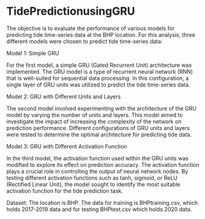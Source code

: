 # TidePredictionusingGRU
The objective is to evaluate the performance of various models for predicting tide time-series data at the BHP location. For this analysis, three different models were chosen to predict tide time-series data:

Model 1: Simple GRU

For the first model, a simple GRU (Gated Recurrent Unit) architecture was implemented. The GRU model is a type of recurrent neural network (RNN) that is well-suited for sequential data processing. In this configuration, a single layer of GRU units was utilized to predict the tide time-series data.

Model 2: GRU with Different Units and Layers

The second model involved experimenting with the architecture of the GRU model by varying the number of units and layers. This model aimed to investigate the impact of increasing the complexity of the network on prediction performance. Different configurations of GRU units and layers were tested to determine the optimal architecture for predicting tide data.

Model 3: GRU with Different Activation Function

In the third model, the activation function used within the GRU units was modified to explore its effect on prediction accuracy. The activation function plays a crucial role in controlling the output of neural network nodes. By testing different activation functions such as tanh, sigmoid, or ReLU (Rectified Linear Unit), the model sought to identify the most suitable activation function for the tide prediction task.

Dataset:
The location is BHP.  The data for training is BHPtraining.csv, which holds 2017-2019 data and for testing BHPtest.csv which holds 2020 data.
